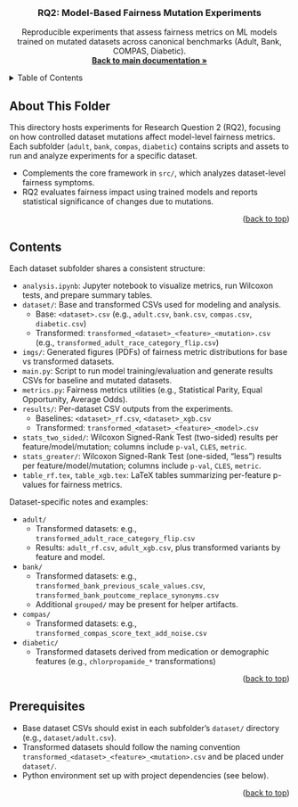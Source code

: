 <a id="readme-top"></a>

<br />
<div align="center">
  <h3 align="center">RQ2: Model-Based Fairness Mutation Experiments</h3>

  <p align="center">
    Reproducible experiments that assess fairness metrics on ML models trained on mutated datasets across canonical benchmarks (Adult, Bank, COMPAS, Diabetic).
    <br />
    <a href="https://github.com/alfcan/drama"><strong>Back to main documentation »</strong></a>
  </p>
</div>

<details>
  <summary>Table of Contents</summary>
  <ol>
    <li><a href="#about-this-folder">About This Folder</a></li>
    <li><a href="#contents">Contents</a></li>
  </ol>
</details>

## About This Folder

This directory hosts experiments for Research Question 2 (RQ2), focusing on how controlled dataset mutations affect model-level fairness metrics. Each subfolder (`adult`, `bank`, `compas`, `diabetic`) contains scripts and assets to run and analyze experiments for a specific dataset.

- Complements the core framework in `src/`, which analyzes dataset-level fairness symptoms.
- RQ2 evaluates fairness impact using trained models and reports statistical significance of changes due to mutations.

<p align="right">(<a href="#readme-top">back to top</a>)</p>

## Contents

Each dataset subfolder shares a consistent structure:

- `analysis.ipynb`: Jupyter notebook to visualize metrics, run Wilcoxon tests, and prepare summary tables.
- `dataset/`: Base and transformed CSVs used for modeling and analysis.
  - Base: `<dataset>.csv` (e.g., `adult.csv`, `bank.csv`, `compas.csv`, `diabetic.csv`)
  - Transformed: `transformed_<dataset>_<feature>_<mutation>.csv` (e.g., `transformed_adult_race_category_flip.csv`)
- `imgs/`: Generated figures (PDFs) of fairness metric distributions for base vs transformed datasets.
- `main.py`: Script to run model training/evaluation and generate results CSVs for baseline and mutated datasets.
- `metrics.py`: Fairness metrics utilities (e.g., Statistical Parity, Equal Opportunity, Average Odds).
- `results/`: Per-dataset CSV outputs from the experiments.
  - Baselines: `<dataset>_rf.csv`, `<dataset>_xgb.csv`
  - Transformed: `transformed_<dataset>_<feature>_<model>.csv`
- `stats_two_sided/`: Wilcoxon Signed-Rank Test (two-sided) results per feature/model/mutation; columns include `p-val`, `CLES`, `metric`.
- `stats_greater/`: Wilcoxon Signed-Rank Test (one-sided, “less”) results per feature/model/mutation; columns include `p-val`, `CLES`, `metric`.
- `table_rf.tex`, `table_xgb.tex`: LaTeX tables summarizing per-feature p-values for fairness metrics.

Dataset-specific notes and examples:

- `adult/`
  - Transformed datasets: e.g., `transformed_adult_race_category_flip.csv`
  - Results: `adult_rf.csv`, `adult_xgb.csv`, plus transformed variants by feature and model.
- `bank/`
  - Transformed datasets: e.g., `transformed_bank_previous_scale_values.csv`, `transformed_bank_poutcome_replace_synonyms.csv`
  - Additional `grouped/` may be present for helper artifacts.
- `compas/`
  - Transformed datasets: e.g., `transformed_compas_score_text_add_noise.csv`
- `diabetic/`
  - Transformed datasets derived from medication or demographic features (e.g., `chlorpropamide_*` transformations)

<p align="right">(<a href="#readme-top">back to top</a>)</p>

## Prerequisites

- Base dataset CSVs should exist in each subfolder’s `dataset/` directory (e.g., `dataset/adult.csv`).
- Transformed datasets should follow the naming convention `transformed_<dataset>_<feature>_<mutation>.csv` and be placed under `dataset/`.
- Python environment set up with project dependencies (see below).

<p align="right">(<a href="#readme-top">back to top</a>)</p>
